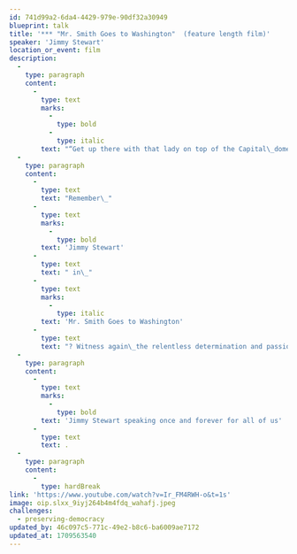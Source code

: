 ```yaml
---
id: 741d99a2-6da4-4429-979e-90df32a30949
blueprint: talk
title: '*** "Mr. Smith Goes to Washington"  (feature length film)'
speaker: 'Jimmy Stewart'
location_or_event: film
description:
  -
    type: paragraph
    content:
      -
        type: text
        marks:
          -
            type: bold
          -
            type: italic
        text: "“Get up there with that lady on top of the Capital\_dome,\_that lady that stands for\_liberty! Take a look at this country through her.”"
  -
    type: paragraph
    content:
      -
        type: text
        text: "Remember\_"
      -
        type: text
        marks:
          -
            type: bold
        text: 'Jimmy Stewart'
      -
        type: text
        text: " in\_"
      -
        type: text
        marks:
          -
            type: italic
        text: 'Mr. Smith Goes to Washington'
      -
        type: text
        text: "? Witness again\_the relentless determination and passion with which he fought \_– \_right up to the last syllable of his voice \_– \_for freedom and\_democracy.\_"
  -
    type: paragraph
    content:
      -
        type: text
        marks:
          -
            type: bold
        text: 'Jimmy Stewart speaking once and forever for all of us'
      -
        type: text
        text: .
  -
    type: paragraph
    content:
      -
        type: hardBreak
link: 'https://www.youtube.com/watch?v=Ir_FM4RWH-o&t=1s'
image: oip.slxx_9iyj264b4m4fdq_wahafj.jpeg
challenges:
  - preserving-democracy
updated_by: 46c097c5-771c-49e2-b8c6-ba6009ae7172
updated_at: 1709563540
---
```


